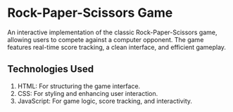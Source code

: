 # Rock-Paper-Scissors Game

An interactive implementation of the classic Rock-Paper-Scissors game, allowing users to compete against a computer opponent. The game features real-time score tracking, a clean interface, and efficient gameplay.


## Technologies Used
1) HTML: For structuring the game interface.
2) CSS: For styling and enhancing user interaction.
3) JavaScript: For game logic, score tracking, and interactivity.
